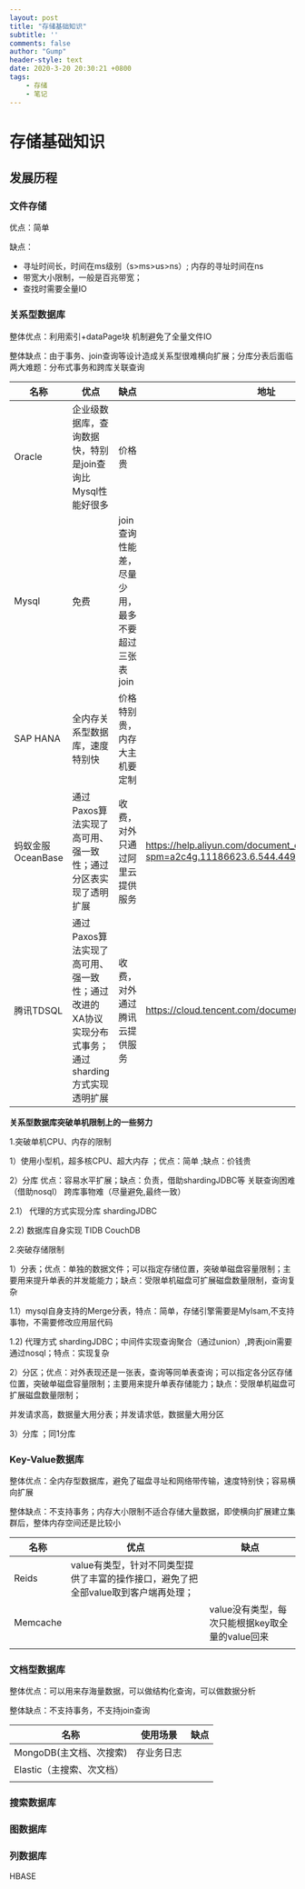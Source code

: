 ```yaml
---
layout: post
title: "存储基础知识"
subtitle: ''
comments: false
author: "Gump"
header-style: text
date: 2020-3-20 20:30:21 +0800
tags:
    - 存储 
    - 笔记
---
```






# 存储基础知识



## 发展历程

### 文件存储

优点：简单

缺点：

- 寻址时间长，时间在ms级别（s>ms>us>ns）; 内存的寻址时间在ns
- 带宽大小限制，一般是百兆带宽；
- 查找时需要全量IO

### 关系型数据库

整体优点：利用索引+dataPage块 机制避免了全量文件IO

整体缺点：由于事务、join查询等设计造成关系型很难横向扩展；分库分表后面临两大难题：分布式事务和跨库关联查询

| 名称              | 优点                                                         | 缺点                                             | 地址                                                         |
| ----------------- | ------------------------------------------------------------ | ------------------------------------------------ | ------------------------------------------------------------ |
| Oracle            | 企业级数据库，查询数据快，特别是join查询比Mysql性能好很多    | 价格贵                                           |                                                              |
| Mysql             | 免费                                                         | join查询性能差，尽量少用，最多不要超过三张表join |                                                              |
| SAP HANA          | 全内存关系型数据库，速度特别快                               | 价格特别贵，内存大主机要定制                     |                                                              |
| 蚂蚁金服OceanBase | 通过Paxos算法实现了高可用、强一致性；通过分区表实现了透明扩展 | 收费，对外只通过阿里云提供服务                   | https://help.aliyun.com/document_detail/135044.html?spm=a2c4g.11186623.6.544.4496151enEwELg |
| 腾讯TDSQL         | 通过Paxos算法实现了高可用、强一致性；通过改进的XA协议实现分布式事务；通过sharding方式实现透明扩展 | 收费，对外通过腾讯云提供服务                     | https://cloud.tencent.com/document/product/557/7700          |

**关系型数据库突破单机限制上的一些努力**

1.突破单机CPU、内存的限制

  1）使用小型机，超多核CPU、超大内存 ；优点：简单 ;缺点：价钱贵

  2）分库 优点：容易水平扩展；缺点：负责，借助shardingJDBC等 关联查询困难（借助nosql） 跨库事物难（尽量避免,最终一致）

   2.1） 代理的方式实现分库 shardingJDBC

   2.2)  数据库自身实现 TIDB CouchDB

2.突破存储限制

  1）分表；优点：单独的数据文件；可以指定存储位置，突破单磁盘容量限制；主要用来提升单表的并发能能力；缺点：受限单机磁盘可扩展磁盘数量限制，查询复杂

   1.1）mysql自身支持的Merge分表，特点：简单，存储引擎需要是MyIsam,不支持事物，不需要修改应用层代码

   1.2) 代理方式 shardingJDBC；中间件实现查询聚合（通过union）,跨表join需要通过nosql；特点：实现复杂

  2）分区；优点：对外表现还是一张表，查询等同单表查询；可以指定各分区存储位置，突破单磁盘容量限制；主要用来提升单表存储能力；缺点：受限单机磁盘可扩展磁盘数量限制；

  并发请求高，数据量大用分表；并发请求低，数据量大用分区

  3）分库 ；同1分库

### Key-Value数据库

整体优点：全内存型数据库，避免了磁盘寻址和网络带传输，速度特别快；容易横向扩展

整体缺点：不支持事务；内存大小限制不适合存储大量数据，即使横向扩展建立集群后，整体内存空间还是比较小

| 名称     | 优点                                                         | 缺点                                            |
| -------- | ------------------------------------------------------------ | ----------------------------------------------- |
| Reids    | value有类型，针对不同类型提供了丰富的操作接口，避免了把全部value取到客户端再处理； |                                                 |
| Memcache |                                                              | value没有类型，每次只能根据key取全量的value回来 |
|          |                                                              |                                                 |

### 文档型数据库

整体优点：可以用来存海量数据，可以做结构化查询，可以做数据分析

整体缺点：不支持事务，不支持join查询

| 名称                      | 使用场景   | 缺点 |
| ------------------------- | ---------- | ---- |
| MongoDB(主文档、次搜索)   | 存业务日志 |      |
| Elastic（主搜索、次文档） |            |      |
|                           |            |      |



### 搜索数据库

### 图数据库

### 列数据库

HBASE

